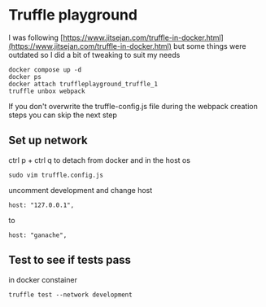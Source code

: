 # Truffle playground

I was following [https://www.jitsejan.com/truffle-in-docker.html](https://www.jitsejan.com/truffle-in-docker.html)
but some things were outdated so I did a bit of tweaking to suit my needs

```
docker compose up -d
docker ps
docker attach truffleplayground_truffle_1 
truffle unbox webpack
```

If you don't overwrite the truffle-config.js file
during the webpack creation steps you can skip
the next step

## Set up network

ctrl p + ctrl q to detach from docker
and in the host os

```
sudo vim truffle.config.js
```

uncomment development and change host

 ```
 host: "127.0.0.1",
 ```

 to 

 ```
 host: "ganache",
```

## Test to see if tests pass
in docker constainer

```
truffle test --network development
```
